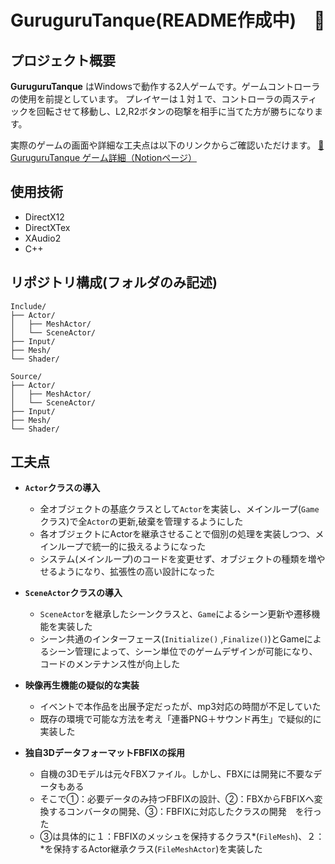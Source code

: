 # GuruguruTanque(README作成中)　🚀

## プロジェクト概要
**GuruguruTanque** はWindowsで動作する2人ゲームです。ゲームコントローラの使用を前提としています。
プレイヤーは１対１で、コントローラの両スティックを回転させて移動し、L2,R2ボタンの砲撃を相手に当てた方が勝ちになります。

実際のゲームの画面や詳細な工夫点は以下のリンクからご確認いただけます。
[🔗 GuruguruTanque ゲーム詳細（Notionページ）](https://picturesque-kayak-ac4.notion.site/1a6281634a168042800afab058862bde?pvs=4)

## 使用技術
- DirectX12
- DirectXTex
- XAudio2
- C++

## リポジトリ構成(フォルダのみ記述)
```
Include/
├── Actor/
│   ├── MeshActor/
│   └── SceneActor/
├── Input/
├── Mesh/
└── Shader/

Source/
├── Actor/
│   ├── MeshActor/
│   └── SceneActor/
├── Input/
├── Mesh/
└── Shader/
```

## 工夫点
- **`Actor`クラスの導入**
  - 全オブジェクトの基底クラスとして`Actor`を実装し、メインループ(`Game`クラス)で全`Actor`の更新,破棄を管理するようにした
  - 各オブジェクトにActorを継承させることで個別の処理を実装しつつ、メインループで統一的に扱えるようになった
  - システム(メインループ)のコードを変更せず、オブジェクトの種類を増やせるようになり、拡張性の高い設計になった

- **`SceneActor`クラスの導入**
  - `SceneActor`を継承したシーンクラスと、`Game`によるシーン更新や遷移機能を実装した
  - シーン共通のインターフェース(`Initialize()` ,`Finalize()`)とGameによるシーン管理によって、シーン単位でのゲームデザインが可能になり、コードのメンテナンス性が向上した

- **映像再生機能の疑似的な実装**
  - イベントで本作品を出展予定だったが、mp3対応の時間が不足していた
  - 既存の環境で可能な方法を考え「連番PNG＋サウンド再生」で疑似的に実装した

- **独自3DデータフォーマットFBFIXの採用**
  - 自機の3Dモデルは元々FBXファイル。しかし、FBXには開発に不要なデータもある
  - そこで①：必要データのみ持つFBFIXの設計、②：FBXからFBFIXへ変換するコンバータの開発、③：FBFIXに対応したクラスの開発　を行った
  - ③は具体的に１：FBFIXのメッシュを保持するクラス*(`FileMesh`)、２：*を保持するActor継承クラス(`FileMeshActor`)を実装した
